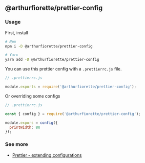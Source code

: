 ## @arthurfiorette/prettier-config

### Usage

First, install

```sh
# Npm
npm i -D @arthurfiorette/prettier-config

# Yarn
yarn add -D @arthurfiorette/prettier-config
```

You can use this prettier config with a `.prettierrc.js` file.

```js
// .prettierrc.js

module.exports = require('@arthurfiorette/prettier-config');
```

Or overriding some configs

```js
// .prettierrc.js

const { config } = require('@arthurfiorette/prettier-config');

module.expors = config({
  printWidth: 80
});
```

### See more

- [Prettier - extending configurations](https://prettier.io/docs/en/configuration.html#sharing-configurations)
